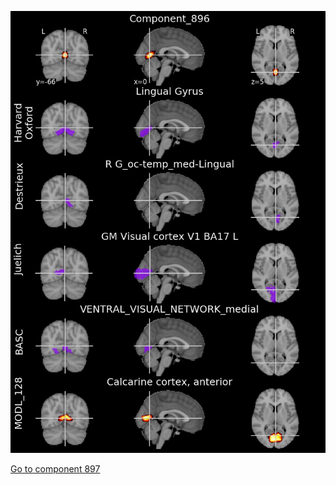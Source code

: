 


![896](preliminary/896.jpg "Component 896")

[Go to component 897](https://parietal-inria.github.io/MODL_atlas/1024/897 "Component 897")